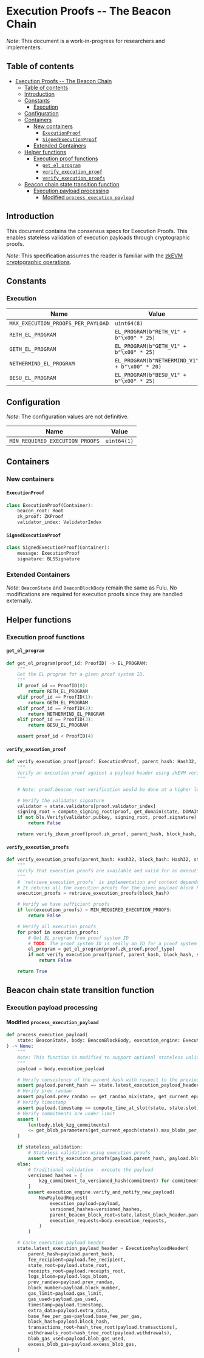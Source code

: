 # Execution Proofs -- The Beacon Chain

*Note*: This document is a work-in-progress for researchers and implementers.

## Table of contents

<!-- mdformat-toc start --slug=github --no-anchors --maxlevel=6 --minlevel=1 -->

- [Execution Proofs -- The Beacon Chain](#execution-proofs----the-beacon-chain)
  - [Table of contents](#table-of-contents)
  - [Introduction](#introduction)
  - [Constants](#constants)
    - [Execution](#execution)
  - [Configuration](#configuration)
  - [Containers](#containers)
    - [New containers](#new-containers)
      - [`ExecutionProof`](#executionproof)
      - [`SignedExecutionProof`](#signedexecutionproof)
    - [Extended Containers](#extended-containers)
  - [Helper functions](#helper-functions)
    - [Execution proof functions](#execution-proof-functions)
      - [`get_el_program`](#get_el_program)
      - [`verify_execution_proof`](#verify_execution_proof)
      - [`verify_execution_proofs`](#verify_execution_proofs)
  - [Beacon chain state transition function](#beacon-chain-state-transition-function)
    - [Execution payload processing](#execution-payload-processing)
      - [Modified `process_execution_payload`](#modified-process_execution_payload)

<!-- mdformat-toc end -->

## Introduction

This document contains the consensus specs for Execution Proofs. This enables stateless validation of execution payloads through cryptographic proofs.

*Note*: This specification assumes the reader is familiar with the [zkEVM cryptographic operations](./zkevm.md).

## Constants

### Execution

| Name                                    | Value             |
| --------------------------------------- | ----------------- |
| `MAX_EXECUTION_PROOFS_PER_PAYLOAD`     | `uint64(8)`       |
| `RETH_EL_PROGRAM`                      | `EL_PROGRAM(b"RETH_V1" + b"\x00" * 25)` |
| `GETH_EL_PROGRAM`                      | `EL_PROGRAM(b"GETH_V1" + b"\x00" * 25)` |
| `NETHERMIND_EL_PROGRAM`                | `EL_PROGRAM(b"NETHERMIND_V1" + b"\x00" * 20)` |
| `BESU_EL_PROGRAM`                      | `EL_PROGRAM(b"BESU_V1" + b"\x00" * 25)` |

## Configuration

*Note*: The configuration values are not definitive.

| Name                             | Value                           |
| -------------------------------- | ------------------------------- |
| `MIN_REQUIRED_EXECUTION_PROOFS`  | `uint64(1)`                     |

## Containers

### New containers

#### `ExecutionProof`

```python
class ExecutionProof(Container):
    beacon_root: Root
    zk_proof: ZKProof
    validator_index: ValidatorIndex
```

#### `SignedExecutionProof`

```python
class SignedExecutionProof(Container):
    message: ExecutionProof
    signature: BLSSignature
```

### Extended Containers

*Note*: `BeaconState` and `BeaconBlockBody` remain the same as Fulu. No modifications are required for execution proofs since they are handled externally.

## Helper functions

### Execution proof functions

#### `get_el_program`

```python
def get_el_program(proof_id: ProofID) -> EL_PROGRAM:
    """
    Get the EL program for a given proof system ID.
    """
    if proof_id == ProofID(0):
        return RETH_EL_PROGRAM
    elif proof_id == ProofID(1):
        return GETH_EL_PROGRAM
    elif proof_id == ProofID(2):
        return NETHERMIND_EL_PROGRAM
    elif proof_id == ProofID(3):
        return BESU_EL_PROGRAM

    assert proof_id < ProofID(4)
```

#### `verify_execution_proof`

```python
def verify_execution_proof(proof: ExecutionProof, parent_hash: Hash32, block_hash: Hash32, state: BeaconState, el_program: EL_PROGRAM) -> bool:
    """
    Verify an execution proof against a payload header using zkEVM verification.
    """

    # Note: proof.beacon_root verification would be done at a higher level

    # Verify the validator signature
    validator = state.validators[proof.validator_index]
    signing_root = compute_signing_root(proof, get_domain(state, DOMAIN_EXECUTION_PROOF))
    if not bls.Verify(validator.pubkey, signing_root, proof.signature):
        return False

    return verify_zkevm_proof(proof.zk_proof, parent_hash, block_hash, el_program)
```

#### `verify_execution_proofs`

```python
def verify_execution_proofs(parent_hash: Hash32, block_hash: Hash32, state: BeaconState) -> bool:
    """
    Verify that execution proofs are available and valid for an execution payload.
    """
    # `retrieve_execution_proofs` is implementation and context dependent
    # It returns all the execution proofs for the given payload block hash
    execution_proofs = retrieve_execution_proofs(block_hash)

    # Verify we have sufficient proofs
    if len(execution_proofs) < MIN_REQUIRED_EXECUTION_PROOFS:
        return False

    # Verify all execution proofs
    for proof in execution_proofs:
        # Get EL program from proof system ID
        # TODO: The proof system ID is really an ID for a proof system and EL combination
        el_program = get_el_program(proof.zk_proof.proof_type)
        if not verify_execution_proof(proof, parent_hash, block_hash, state, el_program):
            return False

    return True
```

## Beacon chain state transition function

### Execution payload processing

#### Modified `process_execution_payload`

```python
def process_execution_payload(
    state: BeaconState, body: BeaconBlockBody, execution_engine: ExecutionEngine, stateless_validation: bool = False
) -> None:
    """
    Note: This function is modified to support optional stateless validation with execution proofs.
    """
    payload = body.execution_payload

    # Verify consistency of the parent hash with respect to the previous execution payload header
    assert payload.parent_hash == state.latest_execution_payload_header.block_hash
    # Verify prev_randao
    assert payload.prev_randao == get_randao_mix(state, get_current_epoch(state))
    # Verify timestamp
    assert payload.timestamp == compute_time_at_slot(state, state.slot)
    # Verify commitments are under limit
    assert (
        len(body.blob_kzg_commitments)
        <= get_blob_parameters(get_current_epoch(state)).max_blobs_per_block
    )

    if stateless_validation:
        # Stateless validation using execution proofs
        assert verify_execution_proofs(payload.parent_hash, payload.block_hash, state)
    else:
        # Traditional validation - execute the payload
        versioned_hashes = [
            kzg_commitment_to_versioned_hash(commitment) for commitment in body.blob_kzg_commitments
        ]
        assert execution_engine.verify_and_notify_new_payload(
            NewPayloadRequest(
                execution_payload=payload,
                versioned_hashes=versioned_hashes,
                parent_beacon_block_root=state.latest_block_header.parent_root,
                execution_requests=body.execution_requests,
            )
        )

    # Cache execution payload header
    state.latest_execution_payload_header = ExecutionPayloadHeader(
        parent_hash=payload.parent_hash,
        fee_recipient=payload.fee_recipient,
        state_root=payload.state_root,
        receipts_root=payload.receipts_root,
        logs_bloom=payload.logs_bloom,
        prev_randao=payload.prev_randao,
        block_number=payload.block_number,
        gas_limit=payload.gas_limit,
        gas_used=payload.gas_used,
        timestamp=payload.timestamp,
        extra_data=payload.extra_data,
        base_fee_per_gas=payload.base_fee_per_gas,
        block_hash=payload.block_hash,
        transactions_root=hash_tree_root(payload.transactions),
        withdrawals_root=hash_tree_root(payload.withdrawals),
        blob_gas_used=payload.blob_gas_used,
        excess_blob_gas=payload.excess_blob_gas,
    )
```